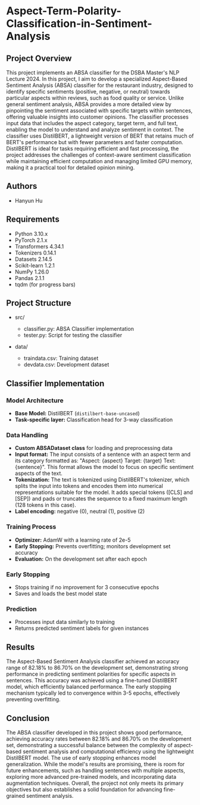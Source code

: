 # Aspect-Term-Polarity-Classification-in-Sentiment-Analysis

## Project Overview
This project implements an ABSA classifier for the DSBA Master's NLP Lecture 2024. In this project, I aim to develop a specialized Aspect-Based Sentiment Analysis (ABSA) classifier for the restaurant industry, designed to identify specific sentiments (positive, negative, or neutral) towards particular aspects within reviews, such as food quality or service. Unlike general sentiment analysis, ABSA provides a more detailed view by pinpointing the sentiment associated with specific targets within sentences, offering valuable insights into customer opinions. The classifier processes input data that includes the aspect category, target term, and full text, enabling the model to understand and analyze sentiment in context. The classifier uses DistilBERT, a lightweight version of BERT that retains much of BERT's performance but with fewer parameters and faster computation. DistilBERT is ideal for tasks requiring efficient and fast processing, the project addresses the challenges of context-aware sentiment classification while maintaining efficient computation and managing limited GPU memory, making it a practical tool for detailed opinion mining. 

## Authors
- Hanyun Hu

## Requirements
- Python 3.10.x
- PyTorch 2.1.x
- Transformers 4.34.1
- Tokenizers 0.14.1
- Datasets 2.14.5 
- Scikit-learn 1.2.1
- NumPy 1.26.0
- Pandas 2.1.1
- tqdm (for progress bars)

## Project Structure

- src/
    - classifier.py: ABSA Classifier implementation
    - tester.py: Script for testing the classifier

- data/
    - traindata.csv: Training dataset
    - devdata.csv: Development dataset 

## Classifier Implementation
### Model Architecture
- **Base Model:** DistilBERT (`distilbert-base-uncased`)
- **Task-specific layer:** Classification head for 3-way classification

### Data Handling
- **Custom ABSADataset class** for loading and preprocessing data
- **Input format:** The input consists of a sentence with an aspect term and its category formatted as: "Aspect: {aspect} Target: {target} Text: {sentence}". This format allows the model to focus on specific sentiment aspects of the text.
- **Tokenization:** The text is tokenized using DistilBERT's tokenizer, which splits the input into tokens and encodes them into numerical representations suitable for the model. It adds special tokens ([CLS] and [SEP]) and pads or truncates the sequence to a fixed maximum length (128 tokens in this case).
- **Label encoding:** negative (0), neutral (1), positive (2)

### Training Process
- **Optimizer:** AdamW with a learning rate of 2e-5
- **Early Stopping:** Prevents overfitting; monitors development set accuracy
- **Evaluation:** On the development set after each epoch

### Early Stopping
- Stops training if no improvement for 3 consecutive epochs
- Saves and loads the best model state

### Prediction
- Processes input data similarly to training
- Returns predicted sentiment labels for given instances



## Results
The Aspect-Based Sentiment Analysis classifier achieved an accuracy range of 82.18% to 86.70% on the development set, demonstrating strong performance in predicting sentiment polarities for specific aspects in sentences. This accuracy was achieved using a fine-tuned DistilBERT model, which efficiently balanced performance. The early stopping mechanism typically led to convergence within 3-5 epochs, effectively preventing overfitting. 

## Conclusion
The ABSA classifier developed in this project shows good performance, achieving accuracy rates between 82.18% and 86.70% on the development set, demonstrating a successful balance between the complexity of aspect-based sentiment analysis and computational efficiency using the lightweight DistilBERT model. The use of early stopping enhances model generalization. While the model's results are promising, there is room for future enhancements, such as handling sentences with multiple aspects, exploring more advanced pre-trained models, and incorporating data augmentation techniques. Overall, the project not only meets its primary objectives but also establishes a solid foundation for advancing fine-grained sentiment analysis.

